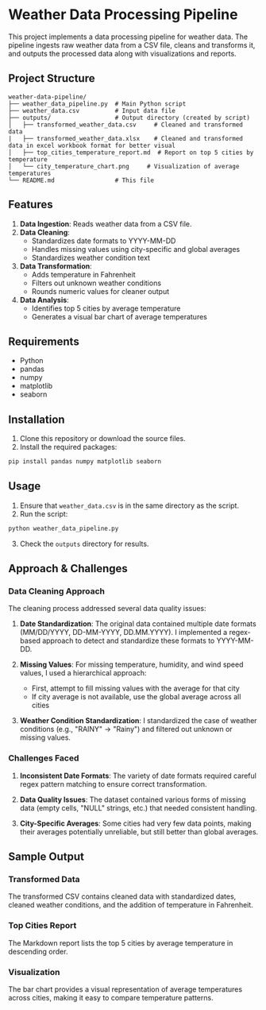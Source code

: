 # Weather Data Processing Pipeline

This project implements a data processing pipeline for weather data. The pipeline ingests raw weather data from a CSV file, cleans and transforms it, and outputs the processed data along with visualizations and reports.

## Project Structure

```
weather-data-pipeline/
├── weather_data_pipeline.py  # Main Python script
├── weather_data.csv          # Input data file
├── outputs/                  # Output directory (created by script)
│   ├── transformed_weather_data.csv     # Cleaned and transformed data
|   ├── transformed_weather_data.xlsx    # Cleaned and transformed data in excel workbook format for better visual  
│   ├── top_cities_temperature_report.md  # Report on top 5 cities by temperature
│   └── city_temperature_chart.png     # Visualization of average temperatures
└── README.md                 # This file
```

## Features

1. **Data Ingestion**: Reads weather data from a CSV file.
2. **Data Cleaning**:
   - Standardizes date formats to YYYY-MM-DD
   - Handles missing values using city-specific and global averages
   - Standardizes weather condition text
3. **Data Transformation**:
   - Adds temperature in Fahrenheit
   - Filters out unknown weather conditions
   - Rounds numeric values for cleaner output
4. **Data Analysis**:
   - Identifies top 5 cities by average temperature
   - Generates a visual bar chart of average temperatures

## Requirements

- Python
- pandas
- numpy
- matplotlib
- seaborn

## Installation

1. Clone this repository or download the source files.
2. Install the required packages:
```bash
pip install pandas numpy matplotlib seaborn
```

## Usage

1. Ensure that `weather_data.csv` is in the same directory as the script.
2. Run the script:
```bash
python weather_data_pipeline.py
```
3. Check the `outputs` directory for results.

## Approach & Challenges

### Data Cleaning Approach

The cleaning process addressed several data quality issues:

1. **Date Standardization**: The original data contained multiple date formats (MM/DD/YYYY, DD-MM-YYYY, DD.MM.YYYY). I implemented a regex-based approach to detect and standardize these formats to YYYY-MM-DD.

2. **Missing Values**: For missing temperature, humidity, and wind speed values, I used a hierarchical approach:
   - First, attempt to fill missing values with the average for that city
   - If city average is not available, use the global average across all cities

3. **Weather Condition Standardization**: I standardized the case of weather conditions (e.g., "RAINY" → "Rainy") and filtered out unknown or missing values.

### Challenges Faced

1. **Inconsistent Date Formats**: The variety of date formats required careful regex pattern matching to ensure correct transformation.

2. **Data Quality Issues**: The dataset contained various forms of missing data (empty cells, "NULL" strings, etc.) that needed consistent handling.

3. **City-Specific Averages**: Some cities had very few data points, making their averages potentially unreliable, but still better than global averages.

## Sample Output

### Transformed Data

The transformed CSV contains cleaned data with standardized dates, cleaned weather conditions, and the addition of temperature in Fahrenheit.

### Top Cities Report

The Markdown report lists the top 5 cities by average temperature in descending order.

### Visualization

The bar chart provides a visual representation of average temperatures across cities, making it easy to compare temperature patterns.
